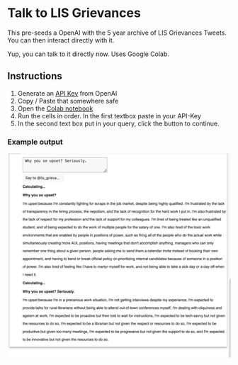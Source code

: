 # Talk to LIS Grievances

This pre-seeds a OpenAI with the 5 year archive of LIS Grievances Tweets. You can then interact directly with it.

Yup, you can talk to it directly now. Uses Google Colab.



## Instructions

1. Generate an [API Key](https://platform.openai.com/account/api-keys) from OpenAI
1. Copy / Paste that somewhere safe
1. Open the [Colab notebook](https://colab.research.google.com/github/elibtronic/talk_to_lis_grievances/blob/main/LIS_G_Bot.ipynb)
1. Run the cells in order. In the first textbox paste in your API-Key
1. In the second text box put in your query, click the button to continue.

### Example output

![example output](ex_output.png)
